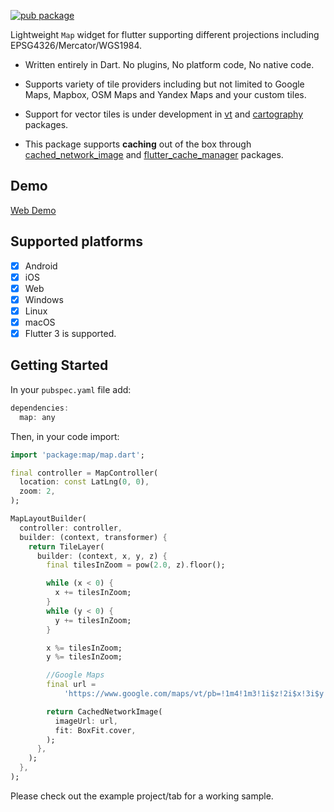 [![pub package](https://img.shields.io/pub/v/map.svg)](https://pub.dartlang.org/packages/map)

Lightweight `Map` widget for flutter supporting different projections including EPSG4326/Mercator/WGS1984.

* Written entirely in Dart. No plugins, No platform code, No native code.

* Supports variety of tile providers including but not limited to Google Maps, Mapbox, OSM Maps and Yandex Maps and your custom tiles.

* Support for vector tiles is under development in [vt](https://pub.dev/packages/vt) and [cartography](https://pub.dev/packages/cartography) packages.

* This package supports **caching** out of the box through [cached_network_image](https://pub.dev/packages/cached_network_image) and [flutter_cache_manager](https://pub.dev/packages/flutter_cache_manager) packages.

## Demo

[Web Demo](https://xclud.github.io/flutter_map/)

## Supported platforms

* [x] Android
* [x] iOS
* [x] Web
* [x] Windows
* [x] Linux
* [x] macOS
* [x] Flutter 3 is supported.

## Getting Started

In your `pubspec.yaml` file add:

```dart
dependencies:
  map: any
```

Then, in your code import:

```dart
import 'package:map/map.dart';
```

```dart
final controller = MapController(
  location: const LatLng(0, 0),
  zoom: 2,
);
```

```dart
MapLayoutBuilder(
  controller: controller,
  builder: (context, transformer) {
    return TileLayer(
      builder: (context, x, y, z) {
        final tilesInZoom = pow(2.0, z).floor();

        while (x < 0) {
          x += tilesInZoom;
        }
        while (y < 0) {
          y += tilesInZoom;
        }

        x %= tilesInZoom;
        y %= tilesInZoom;

        //Google Maps
        final url =
            'https://www.google.com/maps/vt/pb=!1m4!1m3!1i$z!2i$x!3i$y!2m3!1e0!2sm!3i420120488!3m7!2sen!5e1105!12m4!1e68!2m2!1sset!2sRoadmap!4e0!5m1!1e0!23i4111425';

        return CachedNetworkImage(
          imageUrl: url,
          fit: BoxFit.cover,
        );
      },
    );
  },
);
```

Please check out the example project/tab for a working sample.
